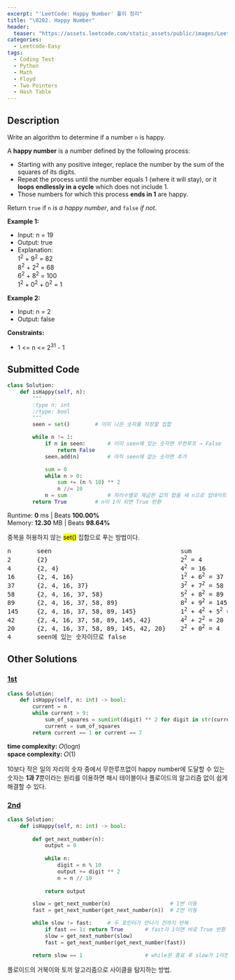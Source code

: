 ```yaml
---
excerpt: "'LeetCode: Happy Number' 풀이 정리"
title: "\0202. Happy Number"
header:
  teaser: "https://assets.leetcode.com/static_assets/public/images/LeetCode_Sharing.png"
categories:
  - Leetcode-Easy
tags:
  - Coding Test
  - Python
  - Math
  - Floyd
  - Two Pointers
  - Hash Table
---
```


## <i class="fa-solid fa-file-lines"></i> Description

Write an algorithm to determine if a number `n` is happy.

A **happy number** is a number defined by the following process:

- Starting with any positive integer, replace the number by the sum of the squares of its digits.
- Repeat the process until the number equals 1 (where it will stay), or it **loops endlessly in a cycle** which does not include 1.
- Those numbers for which this process **ends in 1** are happy.

Return `true` if `n` *is a happy number*, and `false` *if not*.

**Example 1:**

- Input: n = 19
- Output: true
- Explanation:   
1<sup>2</sup> + 9<sup>2</sup> = 82   
8<sup>2</sup> + 2<sup>2</sup> = 68   
6<sup>2</sup> + 8<sup>2</sup> = 100   
1<sup>2</sup> + 0<sup>2</sup> + 0<sup>2</sup> = 1   

**Example 2:**

- Input: n = 2
- Output: false

**Constraints:**

- 1 <= n <= 2<sup>31</sup> - 1

## <i class="fa-solid fa-cloud-arrow-up"></i> Submitted Code

```python
class Solution:
    def isHappy(self, n):
        """
        :type n: int
        :rtype: bool
        """
        seen = set()        # 이미 나온 숫자를 저장할 집합

        while n != 1:
            if n in seen:       # 이미 seen에 있는 숫자면 무한루프 → False
                return False
            seen.add(n)         # 아직 seen에 없는 숫자면 추가

            sum = 0   
            while n > 0:
                sum += (n % 10) ** 2
                n //= 10
            n = sum             # 자리수별로 제곱한 값의 합을 새 n으로 업데이트
        return True         # n이 1이 되면 True 반환
```
<i class="fa-solid fa-clock"></i> Runtime: **0** ms \| Beats **100.00%**   
<i class="fa-solid fa-memory"></i> Memory: **12.30** MB \| Beats **98.64%**

중복을 허용하지 않는 <mark>set()</mark> 집합으로 푸는 방법이다.

<pre>
n       seen                                   sum      
2       {2}                                    2<sup>2</sup> = 4
4       {2, 4}                                 4<sup>2</sup> = 16  
16      {2, 4, 16}                             1<sup>2</sup> + 6<sup>2</sup> = 37  
37      {2, 4, 16, 37}                         3<sup>2</sup> + 7<sup>2</sup> = 58 
58      {2, 4, 16, 37, 58}                     5<sup>2</sup> + 8<sup>2</sup> = 89    
89      {2, 4, 16, 37, 58, 89}                 8<sup>2</sup> + 9<sup>2</sup> = 145 
145     {2, 4, 16, 37, 58, 89, 145}            1<sup>2</sup> + 4<sup>2</sup> + 5<sup>2</sup> = 42  
42      {2, 4, 16, 37, 58, 89, 145, 42}        4<sup>2</sup> + 2<sup>2</sup> = 20 
20      {2, 4, 16, 37, 58, 89, 145, 42, 20}    2<sup>2</sup> + 0<sup>2</sup> = 4 
4       seen에 있는 숫자이므로 false
</pre>

## <i class="fa-solid fa-flask"></i> Other Solutions

### <a href="https://leetcode.com/problems/happy-number/solutions/6592711/concise-easy-and-unique-solution-no-hash-hydh/" target="_blank">1st</a>

```python
class Solution:
    def isHappy(self, n: int) -> bool:
        current = n
        while current > 9:
            sum_of_squares = sum(int(digit) ** 2 for digit in str(current))
            current = sum_of_squares
        return current == 1 or current == 7
```
<i class="fa-solid fa-clock"></i> **time complexity:** 𝑂(log𝑛)   
<i class="fa-solid fa-memory"></i> **space complexity:** 𝑂(1)    

10보다 작은 일의 자리의 숫자 중에서 무한루프없이 happy number에 도달할 수 있는 숫자는 **1과 7**뿐이라는 원리를 이용하면 해시 테이블이나 플로이드의 알고리즘 없이 쉽게 해결할 수 있다.

### <a href="https://leetcode.com/problems/happy-number/solutions/6592711/concise-easy-and-unique-solution-no-hash-hydh/" target="_blank">2nd</a>

```python
class Solution:
    def isHappy(self, n: int) -> bool:    
        
        def get_next_number(n):
            output = 0
            
            while n:
                digit = n % 10
                output += digit ** 2
                n = n // 10
            
            return output

        slow = get_next_number(n)                   # 1번 이동
        fast = get_next_number(get_next_number(n))  # 2번 이동

        while slow != fast:     # 두 포인터가 만나기 전까지 반복
            if fast == 1: return True       # fast가 1이면 바로 True 반환
            slow = get_next_number(slow)
            fast = get_next_number(get_next_number(fast))

        return slow == 1                    # while문 종료 후 slow가 1이면 True 반환
```
플로이드의 거북이와 토끼 알고리즘으로 사이클을 탐지하는 방법.
